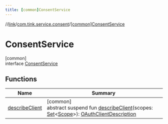 ```yaml
---
title: [common]ConsentService
---
```

//[link](../../../index.html)/[com.tink.service.consent](../index.html)/[[common]ConsentService](index.html)



# ConsentService



[common]\
interface [ConsentService](index.html)



## Functions


| Name | Summary |
|---|---|
| [describeClient](describe-client.html) | [common]<br>abstract suspend fun [describeClient](describe-client.html)(scopes: [Set](https://kotlinlang.org/api/latest/jvm/stdlib/kotlin.collections/-set/index.html)&lt;[Scope](../../com.tink.model.user/[common]-scope/index.html)&gt;): [OAuthClientDescription](../../com.tink.model.consent/[common]-o-auth-client-description/index.html) |

